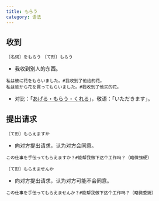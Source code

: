 ```yaml
---
title: もらう
category: 语法
---
```


## 收到

`〔名词〕をもらう`
`〔て形〕もらう`

- 我收到别人的东西。

```example
私は彼に花をもらいました。#我收到了他给的花。
私は彼から花を買ってもらいました。#我收到了他买的花。
```

- 对比：「[あげる・もらう・くれる](ageru-morau-kureru)」，敬语：「いただきます」。

## 提出请求

`〔て形〕もらえますか`

- 向对方提出请求，认为对方会同意。

```example
この仕事を手伝ってもらえますか？#能帮我做下这个工作吗？（略微强硬）
```

`〔て形〕もらえませんか`

- 向对方提出请求，认为对方可能不会同意。

```example
この仕事を手伝ってもらえませんか？#能帮我做下这个工作吗？（略微委婉）
```
